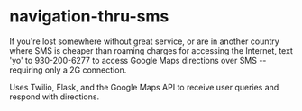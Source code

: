 # navigation-thru-sms

If you're lost somewhere without great service, or are in another country where SMS is cheaper than roaming charges for accessing the Internet, text 'yo' to 930-200-6277 to access Google Maps directions over SMS -- requiring only a 2G connection. 

Uses Twilio, Flask, and the Google Maps API to receive user queries and respond with directions.
